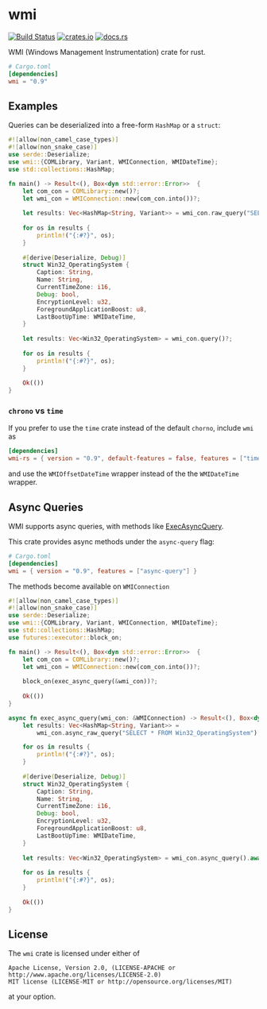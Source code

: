 # wmi
[![Build Status](https://dev.azure.com/ohadrv/wmi-rs/_apis/build/status/ohadravid.wmi-rs?branchName=main)](https://dev.azure.com/ohadrv/wmi-rs/_build/latest?definitionId=1&branchName=main)
[![crates.io](https://img.shields.io/crates/v/wmi.svg)](https://crates.io/crates/wmi)
[![docs.rs](https://docs.rs/wmi/badge.svg)](https://docs.rs/crate/wmi)

WMI (Windows Management Instrumentation) crate for rust.

```toml
# Cargo.toml
[dependencies]
wmi = "0.9"
```


## Examples

Queries can be deserialized into a free-form `HashMap` or a `struct`:

```rust
#![allow(non_camel_case_types)]
#![allow(non_snake_case)]
use serde::Deserialize;
use wmi::{COMLibrary, Variant, WMIConnection, WMIDateTime};
use std::collections::HashMap;

fn main() -> Result<(), Box<dyn std::error::Error>>  {
    let com_con = COMLibrary::new()?;
    let wmi_con = WMIConnection::new(com_con.into())?;
    
    let results: Vec<HashMap<String, Variant>> = wmi_con.raw_query("SELECT * FROM Win32_OperatingSystem")?;
    
    for os in results {
        println!("{:#?}", os);
    }
    
    #[derive(Deserialize, Debug)]
    struct Win32_OperatingSystem {
        Caption: String,
        Name: String,
        CurrentTimeZone: i16,
        Debug: bool,
        EncryptionLevel: u32,
        ForegroundApplicationBoost: u8,
        LastBootUpTime: WMIDateTime,
    }
    
    let results: Vec<Win32_OperatingSystem> = wmi_con.query()?;
    
    for os in results {
        println!("{:#?}", os);
    }
    
    Ok(())
}
```

### `chrono` vs `time`

If you prefer to use the `time` crate instead of the default `chorno`, include `wmi` as

```toml
[dependencies]
wmi-rs = { version = "0.9", default-features = false, features = ["time"] }
```

and use the `WMIOffsetDateTime` wrapper instead of the the `WMIDateTime` wrapper.

## Async Queries

WMI supports async queries, with methods like [ExecAsyncQuery](https://docs.microsoft.com/en-us/windows/win32/api/wbemcli/nf-wbemcli-iwbemservices-execqueryasync).

This crate provides async methods under the `async-query` flag:

```toml
# Cargo.toml
[dependencies]
wmi = { version = "0.9", features = ["async-query"] }
```

The methods become available on `WMIConnection`

```rust
#![allow(non_camel_case_types)]
#![allow(non_snake_case)]
use serde::Deserialize;
use wmi::{COMLibrary, Variant, WMIConnection, WMIDateTime};
use std::collections::HashMap;
use futures::executor::block_on;

fn main() -> Result<(), Box<dyn std::error::Error>>  {
    let com_con = COMLibrary::new()?;
    let wmi_con = WMIConnection::new(com_con.into())?;
    
    block_on(exec_async_query(&wmi_con))?;
    
    Ok(())
}

async fn exec_async_query(wmi_con: &WMIConnection) -> Result<(), Box<dyn std::error::Error>> {
    let results: Vec<HashMap<String, Variant>> = 
        wmi_con.async_raw_query("SELECT * FROM Win32_OperatingSystem").await?;

    for os in results {
        println!("{:#?}", os);
    }
    
    #[derive(Deserialize, Debug)]
    struct Win32_OperatingSystem {
        Caption: String,
        Name: String,
        CurrentTimeZone: i16,
        Debug: bool,
        EncryptionLevel: u32,
        ForegroundApplicationBoost: u8,
        LastBootUpTime: WMIDateTime,
    }
    
    let results: Vec<Win32_OperatingSystem> = wmi_con.async_query().await?;
    
    for os in results {
        println!("{:#?}", os);
    }
    
    Ok(())
}
```

## License
 
The `wmi` crate is licensed under either of
```text
Apache License, Version 2.0, (LICENSE-APACHE or http://www.apache.org/licenses/LICENSE-2.0)
MIT license (LICENSE-MIT or http://opensource.org/licenses/MIT)
```
at your option.

